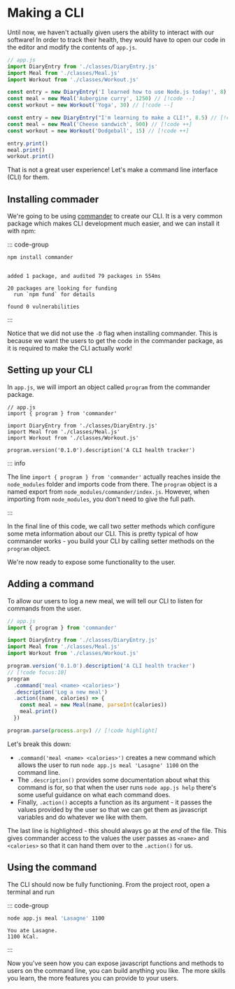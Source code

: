 # Making a CLI

Until now, we haven't actually given users the ability to interact with our
software! In order to track their health, they would have to open our code in
the editor and modify the contents of `app.js`.

```js
// app.js
import DiaryEntry from './classes/DiaryEntry.js'
import Meal from './classes/Meal.js'
import Workout from './classes/Workout.js'

const entry = new DiaryEntry('I learned how to use Node.js today!', 8) // [!code --]
const meal = new Meal('Aubergine curry', 1250) // [!code --]
const workout = new Workout('Yoga', 30) // [!code --]

const entry = new DiaryEntry("I'm learning to make a CLI!", 8.5) // [!code ++]
const meal = new Meal('Cheese sandwich', 900) // [!code ++]
const workout = new Workout('Dodgeball', 15) // [!code ++]

entry.print()
meal.print()
workout.print()
```

That is not a great user experience! Let's make a command line interface (CLI)
for them.

## Installing commader

We're going to be using [commander](https://github.com/tj/commander.js?) to
create our CLI. It is a very common package which makes CLI development much
easier, and we can install it with npm:

::: code-group

```bash
npm install commander
```

```console [output]

added 1 package, and audited 79 packages in 554ms

20 packages are looking for funding
  run `npm fund` for details

found 0 vulnerabilities
```

:::

Notice that we did not use the `-D` flag when installing commander. This is
because we want the users to get the code in the commander package, as it is
required to make the CLI actually work!

## Setting up your CLI

In `app.js`, we will import an object called `program` from the commander
package.

```js{2}
// app.js
import { program } from 'commander'

import DiaryEntry from './classes/DiaryEntry.js'
import Meal from './classes/Meal.js'
import Workout from './classes/Workout.js'

program.version('0.1.0').description('A CLI health tracker')
```

::: info

The line `import { program } from 'commander'` actually reaches inside the
`node_modules` folder and imports code from there. The `program` object is a
named export from `node_modules/commander/index.js`. However, when importing
from `node_modules`, you don't need to give the full path.

:::

In the final line of this code, we call two setter methods which configure some
meta information about our CLI. This is pretty typical of how commander works -
you build your CLI by calling setter methods on the `program` object.

We're now ready to expose some functionality to the user.

## Adding a command

To allow our users to log a new meal, we will tell our CLI to listen for
commands from the user.

```js
// app.js
import { program } from 'commander'

import DiaryEntry from './classes/DiaryEntry.js'
import Meal from './classes/Meal.js'
import Workout from './classes/Workout.js'

program.version('0.1.0').description('A CLI health tracker')
// [!code focus:10]
program
  .command('meal <name> <calories>')
  .description('Log a new meal')
  .action((name, calories) => {
    const meal = new Meal(name, parseInt(calories))
    meal.print()
  })

program.parse(process.argv) // [!code highlight]
```

Let's break this down:

- `.command('meal <name> <calories>')` creates a new command which allows the
  user to run `node app.js meal 'Lasagne' 1100` on the command line.
- The `.description()` provides some documentation about what this command is
  for, so that when the user runs `node app.js help` there's some useful
  guidance on what each command does.
- Finally, `.action()` accepts a function as its argument - it passes the values
  provided by the user so that we can get them as javascript variables and do
  whatever we like with them.

The last line is highlighted - this should always go at the _end_ of the file.
This gives commander access to the values the user passes as `<name>` and
`<calories>` so that it can hand them over to the `.action()` for us.

## Using the command

The CLI should now be fully functioning. From the project root, open a terminal
and run

::: code-group

```bash
node app.js meal 'Lasagne' 1100
```

```console [output]
You ate Lasagne.
1100 kCal.
```

:::

Now you've seen how you can expose javascript functions and methods to users on
the command line, you can build anything you like. The more skills you learn,
the more features you can provide to your users.
